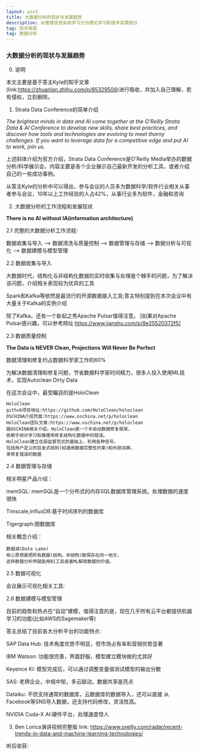 ```yaml
---
layout: post
title: 大数据分析的现状与发展趋势
description: 水管理信息系统学习分为理论学习和技术实践部分
tag: 知乎收获
tag: 数据分析
---
```


### 大数据分析的现状与发展趋势
0. 说明

本文主要是基于答主Kyle的知乎文章(link:https://zhuanlan.zhihu.com/p/85329508)进行吸收，并加入自己理解，若有侵权，立刻删除。


1. Strata Data Conference的简单介绍

*The brightest minds in data and AI come together at the O'Reilly Strata Data & AI Conference to develop new skills, share best practices, and discover how tools and technologies are evolving to meet thorny challenges. If you want to leverage data for a competitive edge and put AI to work, join us.*

上述斜体介绍为官方介绍，Strata Data Conference是O'Reilly Media举办的数据分析/科学展示会，内容主要是各个企业展示自己最新开发的分析工具，或者介绍自己的一些成功事例。

从答主Kyle的分析中可以得出，参与会议的人员多为数据科学/软件行业相关从事者参与会议，10年以上工作经验的人占42%，从事行业多为软件，金融和咨询

2. 大数据分析的工作流程和发展现状

**There is no AI without IA(information architecture)**

2.1 完整的大数据分析工作流程:

数据收集与导入 ——> 数据清洗与质量控制 ——> 数据管理与存储 ——> 数据分析与可视化 ——> 数据建模与模型管理

2.2 数据收集与导入

大数据时代，结构化与非结构化数据的实时收集与处理是个棘手的问题，为了解决该问题，介绍相关表现较为优异的工具

Spark和Kafka等依然是最流行的开源数据接入工具;答主特别提到在本次会议中有大量关于Kafka的实例介绍

除了Kafka，还有一个新起之秀Apache Pulsar值得注意。
[如果对Apache Pulsar感兴趣，可以参考网址 https://www.jianshu.com/p/8e25520372f5]

2.3 数据质量控制

**The Data is NEVER Clean, Projections Will Never Be Perfect**

数据清理和修复约占数据科学家工作的60%

为解决数据清理和修复问题，节省数据科学家时间精力，很多人投入使用ML技术，实现Autoclean Dirty Data

在这次会议中，最受瞩目的是HoloClean

    HoloClean
    github项目地址:https://github.com/HoloClean/holoclean
    OSCHINA介绍页面:https://www.oschina.net/p/holoclean
    HoloClean团队文章:https://www.oschina.net/p/holoclean
    据OSCHINA相关介绍，HoloClean是一个半自动数据修复框架，
    依赖于统计学习和推理来修复结构化数据中的错误。
    HoloClean建立在弱监督范式的基础上，利用各种信号，
    包括用户定义的启发式规则(如通用数据完整性约束)和外部词典，
    来修复错误的数据

2.4 数据管理与存储

相关明星产品介绍：

memSQL: memSQL是一个分布式的内存SQL数据库管理系统。处理数据的速度很快

Timscale,InfluxDB:基于时间序列的数据库

Tigergraph:图数据库

相关概念介绍：

    数据湖(Data Lake)
    核心思想是把所有数据(结构，非结构)都保存在同一地方，
    这样数据分析师就能用BI工具或者ML解锁数据的价值。

2.5 数据可视化

会议展示可视化相关工具:


2.6 数据建模与模型管理

目前的趋势和热点在“自动”建模，值得注意的是，现在几乎所有云平台都提供机器学习的功能(比如AWS的Sagemaker等)

答主总结了目前各大分析平台的功能特点:

SAP Data Hub: 技术角度优势不明显，但市场占有率和营销优势显著

IBM Watson: 功能很完善，界面舒服，模型建立模块做的尤其好

Keyence KI: 模型完成后，可以通过调整变量值测试模型的输出分数

SAS: 老牌企业，中规中矩，多云联动，数据共享是亮点

Dataiku: 不但支持通常的数据库，云数据库的数据导入，还可以直接
从Facebook等SNS导入数据，还支持代码修改，灵活性高。

NVIDIA Cuda-X AI:硬件平台，处理速度惊人

3. Ben Lorica演讲视频完整版
link: https://www.oreilly.com/radar/recent-trends-in-data-and-machine-learning-technologies/

听后收获:
